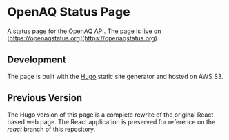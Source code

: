 # OpenAQ Status Page

A status page for the OpenAQ API. The page is live on [https://openaqstatus.org](https://openaqstatus.org).

## Development

The page is built with the [Hugo](https://gethugo.io) static site generator and hosted on AWS S3.

## Previous Version

The Hugo version of this page is a complete rewrite of the original React based web page. The React application is preserved for reference on the [_react_](https://github.com/openaq/openaq-status/tree/react) branch of this repository.